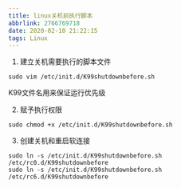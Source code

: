 ```yaml
---
title: linux关机前执行脚本
abbrlink: 2766769718
date: 2020-02-10 21:22:15
tags: Linux
---
```


1. 建立关机需要执行的脚本文件
```
sudo vim /etc/init.d/K99shutdownbefore.sh
```
K99文件名用来保证运行优先级

2. 赋予执行权限
```
sudo chmod +x /etc/init.d/K99shutdownbefore.sh
```
3. 创建关机和重启软连接
```
sudo ln -s /etc/init.d/K99shutdownbefore.sh  /etc/rc0.d/K99shutdownbefore
sudo ln -s /etc/init.d/K99shutdownbefore.sh  /etc/rc6.d/K99shutdownbefore
```